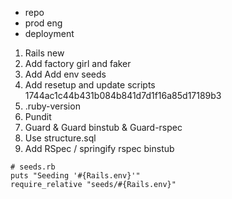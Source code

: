 - repo
- prod eng
- deployment

1. Rails new
2. Add factory girl and faker
3. Add Add env seeds
4. Add resetup and update scripts
1744ac1c44b431b084b841d7d1f16a85d17189b3
5. .ruby-version
6. Pundit
7. Guard & Guard binstub & Guard-rspec
8. Use structure.sql
9. Add RSpec / springify rspec binstub



```
# seeds.rb
puts "Seeding '#{Rails.env}'"
require_relative "seeds/#{Rails.env}"
```
